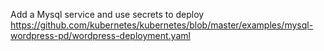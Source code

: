 Add a Mysql service and use secrets to deploy
https://github.com/kubernetes/kubernetes/blob/master/examples/mysql-wordpress-pd/wordpress-deployment.yaml